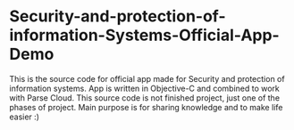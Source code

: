 # Security-and-protection-of-information-Systems-Official-App-Demo
This is the source code for official app made for Security and protection of information systems. App is written in Objective-C and combined to work with Parse Cloud. This source code is not finished project, just one of the phases of project. Main purpose is for sharing knowledge and to make life easier :)
